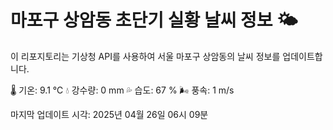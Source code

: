 
# 마포구 상암동 초단기 실황 날씨 정보 🌤️

이 리포지토리는 기상청 API를 사용하여 서울 마포구 상암동의 날씨 정보를 업데이트합니다. 

🌡️ 기온: 9.1 ℃
💧 강수량: 0 mm
💦 습도: 67 %
🌬️ 풍속: 1 m/s

마지막 업데이트 시각: 2025년 04월 26일 06시 09분    
